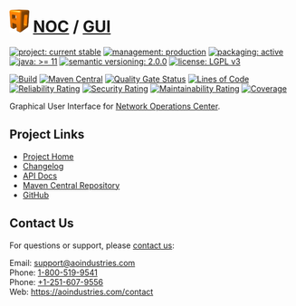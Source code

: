 # [<img src="ao-logo.png" alt="AO Logo" width="35" height="40">](https://github.com/ao-apps) [NOC](https://github.com/ao-apps/noc) / [GUI](https://github.com/ao-apps/noc-gui)

[![project: current stable](https://aoindustries.com/ao-badges/project-current-stable.svg)](https://aoindustries.com/life-cycle#project-current-stable)
[![management: production](https://aoindustries.com/ao-badges/management-production.svg)](https://aoindustries.com/life-cycle#management-production)
[![packaging: active](https://aoindustries.com/ao-badges/packaging-active.svg)](https://aoindustries.com/life-cycle#packaging-active)  
[![java: &gt;= 11](https://aoindustries.com/ao-badges/java-11.svg)](https://docs.oracle.com/en/java/javase/11/docs/api/)
[![semantic versioning: 2.0.0](https://aoindustries.com/ao-badges/semver-2.0.0.svg)](http://semver.org/spec/v2.0.0.html)
[![license: LGPL v3](https://aoindustries.com/ao-badges/license-lgpl-3.0.svg)](https://www.gnu.org/licenses/lgpl-3.0)

[![Build](https://github.com/ao-apps/noc-gui/workflows/Build/badge.svg?branch=master)](https://github.com/ao-apps/noc-gui/actions?query=workflow%3ABuild)
[![Maven Central](https://maven-badges.herokuapp.com/maven-central/com.aoindustries/noc-gui/badge.svg)](https://maven-badges.herokuapp.com/maven-central/com.aoindustries/noc-gui)
[![Quality Gate Status](https://sonarcloud.io/api/project_badges/measure?branch=master&project=com.aoapps.platform%3Anoc-gui&metric=alert_status)](https://sonarcloud.io/dashboard?branch=master&id=com.aoapps.platform%3Anoc-gui)
[![Lines of Code](https://sonarcloud.io/api/project_badges/measure?branch=master&project=com.aoapps.platform%3Anoc-gui&metric=ncloc)](https://sonarcloud.io/component_measures?branch=master&id=com.aoapps.platform%3Anoc-gui&metric=ncloc)  
[![Reliability Rating](https://sonarcloud.io/api/project_badges/measure?branch=master&project=com.aoapps.platform%3Anoc-gui&metric=reliability_rating)](https://sonarcloud.io/component_measures?branch=master&id=com.aoapps.platform%3Anoc-gui&metric=Reliability)
[![Security Rating](https://sonarcloud.io/api/project_badges/measure?branch=master&project=com.aoapps.platform%3Anoc-gui&metric=security_rating)](https://sonarcloud.io/component_measures?branch=master&id=com.aoapps.platform%3Anoc-gui&metric=Security)
[![Maintainability Rating](https://sonarcloud.io/api/project_badges/measure?branch=master&project=com.aoapps.platform%3Anoc-gui&metric=sqale_rating)](https://sonarcloud.io/component_measures?branch=master&id=com.aoapps.platform%3Anoc-gui&metric=Maintainability)
[![Coverage](https://sonarcloud.io/api/project_badges/measure?branch=master&project=com.aoapps.platform%3Anoc-gui&metric=coverage)](https://sonarcloud.io/component_measures?branch=master&id=com.aoapps.platform%3Anoc-gui&metric=Coverage)

Graphical User Interface for [Network Operations Center](https://github.com/ao-apps/noc).

## Project Links
* [Project Home](https://aoindustries.com/noc/gui/)
* [Changelog](https://aoindustries.com/noc/gui/changelog)
* [API Docs](https://aoindustries.com/noc/gui/apidocs/)
* [Maven Central Repository](https://search.maven.org/artifact/com.aoindustries/noc-gui)
* [GitHub](https://github.com/ao-apps/noc-gui)

## Contact Us
For questions or support, please [contact us](https://aoindustries.com/contact):

Email: [support@aoindustries.com](mailto:support@aoindustries.com)  
Phone: [1-800-519-9541](tel:1-800-519-9541)  
Phone: [+1-251-607-9556](tel:+1-251-607-9556)  
Web: https://aoindustries.com/contact
